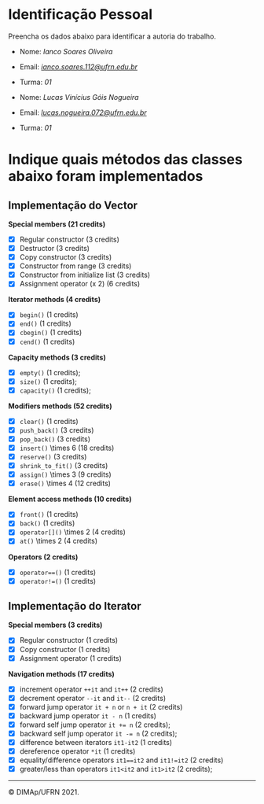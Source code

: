 ﻿# Identificação Pessoal

Preencha os dados abaixo para identificar a autoria do trabalho.

- Nome: *Ianco Soares Oliveira*
- Email: *ianco.soares.112@ufrn.edu.br*
- Turma: *01*

- Nome: *Lucas Vinícius Góis Nogueira*
- Email: *lucas.nogueira.072@ufrn.edu.br*
- Turma: *01*

# Indique quais métodos das classes abaixo foram implementados

## Implementação do Vector

**Special members (21 credits)**
- [x] Regular constructor (3 credits)
- [x] Destructor (3 credits)
- [x] Copy constructor (3 credits)
- [x] Constructor from range (3 credits)
- [x] Constructor from initialize list (3 credits)
- [x] Assignment operator (x 2) (6 credits)

**Iterator methods (4 credits)**
- [x] `begin()` (1 credits)
- [x] `end()` (1 credits)
- [x] `cbegin()` (1 credits)
- [x] `cend()` (1 credits)

**Capacity methods (3 credits)**
- [x] `empty()` (1 credits);
- [x] `size()` (1 credits);
- [x] `capacity()` (1 credits);

**Modifiers methods (52 credits)**
- [x] `clear()` (1 credits)
- [x] `push_back()` (3 credits)
- [x] `pop_back()` (3 credits)
- [x] `insert()` \times 6 (18 credits)
- [x] `reserve()` (3 credits)
- [x] `shrink_to_fit()` (3 credits)
- [x] `assign()` \times 3 (9 credits)
- [x] `erase()` \times 4 (12 credits)

**Element access methods (10 credits)**
- [x] `front()` (1 credits)
- [x] `back()` (1 credits)
- [x] `operator[]()` \times 2 (4 credits)
- [x] `at()` \times 2 (4 credits)

**Operators (2 credits)**
- [x] `operator==()` (1 credits)
- [x] `operator!=()` (1 credits)

## Implementação do Iterator

**Special members (3 credits)**
- [x] Regular constructor (1 credits)
- [x] Copy constructor (1 credits)
- [x] Assignment operator (1 credits)

**Navigation methods (17 credits)**
- [x] increment operator `++it` and `it++` (2 credits)
- [x] decrement operator `--it` and `it--` (2 credits)
- [x] forward jump operator `it + n` or `n + it`   (2 credits)
- [x] backward jump operator `it - n`  (1 credits)
- [x] forward self jump operator `it += n`  (2 credits);
- [x] backward self jump operator `it -= n`   (2 credits);
- [x] difference between iterators `it1-it2` (1 credits)
- [x] dereference operator `*it` (1 credits)
- [x] equality/difference operators `it1==it2` and `it1!=it2` (2 credits)
- [x] greater/less than operators `it1<it2` and `it1>it2` (2 credits);

--------
&copy; DIMAp/UFRN 2021.

